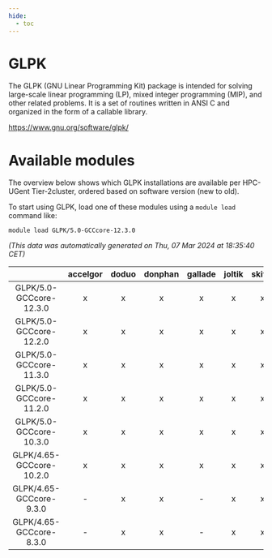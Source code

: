 ```yaml
---
hide:
  - toc
---
```


GLPK
====


The GLPK (GNU Linear Programming Kit) package is intended for solving large-scale linear programming (LP), mixed integer programming (MIP), and other related problems. It is a set of routines written in ANSI C  and organized in the form of a callable library.

https://www.gnu.org/software/glpk/
# Available modules


The overview below shows which GLPK installations are available per HPC-UGent Tier-2cluster, ordered based on software version (new to old).

To start using GLPK, load one of these modules using a `module load` command like:

```shell
module load GLPK/5.0-GCCcore-12.3.0
```

*(This data was automatically generated on Thu, 07 Mar 2024 at 18:35:40 CET)*  

| |accelgor|doduo|donphan|gallade|joltik|skitty|
| :---: | :---: | :---: | :---: | :---: | :---: | :---: |
|GLPK/5.0-GCCcore-12.3.0|x|x|x|x|x|x|
|GLPK/5.0-GCCcore-12.2.0|x|x|x|x|x|x|
|GLPK/5.0-GCCcore-11.3.0|x|x|x|x|x|x|
|GLPK/5.0-GCCcore-11.2.0|x|x|x|x|x|x|
|GLPK/5.0-GCCcore-10.3.0|x|x|x|x|x|x|
|GLPK/4.65-GCCcore-10.2.0|x|x|x|x|x|x|
|GLPK/4.65-GCCcore-9.3.0|-|x|x|-|x|x|
|GLPK/4.65-GCCcore-8.3.0|-|x|x|-|x|x|
